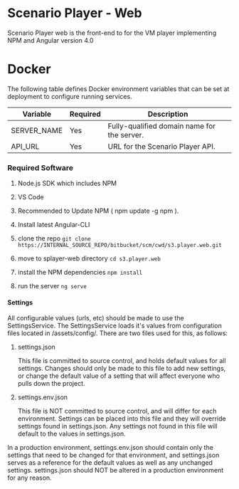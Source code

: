 # Scenario Player - Web
Scenario Player web is the front-end to for the VM player implementing NPM and 
Angular 
version 4.0

Docker
======
The following table defines Docker environment variables that can be set at 
deployment to configure running services.

| Variable | Required | Description |
| -------- | -------- | ----------- |
| SERVER_NAME | Yes | Fully-qualified domain name for the server. |
| API_URL | Yes | URL for the Scenario Player API. |

### Required Software
1. Node.js SDK which includes NPM
2. VS Code
3. Recommended to Update NPM ( npm update -g npm ).
4. Install latest Angular-CLI

1. clone the repo
`git clone https://INTERNAL_SOURCE_REPO/bitbucket/scm/cwd/s3.player.web.git`
2. move to splayer-web directory `cd s3.player.web`
3. install the NPM dependencies
`npm install`
4. run the server `ng serve`

#### Settings

All configurable values (urls, etc) should be made to use the SettingsService. The SettingsService loads it's values from configuration files located in /assets/config/. There are two files used for this, as follows:

1. settings.json

    This file is committed to source control, and holds default values for all settings. Changes should only be made to this file to add new settings, or change the default value of a setting that will affect everyone who pulls down the project.

2. settings.env.json

    This file is NOT committed to source control, and will differ for each environment. Settings can be placed into this file and they will override settings found in settings.json. Any settings not found in this file will default to the values in settings.json. 

In a production environment, settings.env.json should contain only the settings that need to be changed for that environment, and settings.json serves as a reference for the default values as well as any unchanged settings. settings.json should NOT be altered in a production environment for any reason.

